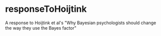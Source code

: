 # responseToHoijtink
A response to Hoijtink et al's "Why Bayesian psychologists should change the way they use the Bayes factor"
